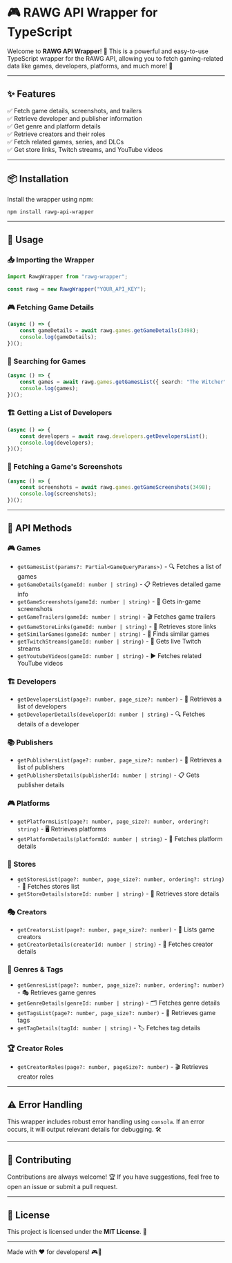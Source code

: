 # 🎮 RAWG API Wrapper for TypeScript

Welcome to **RAWG API Wrapper**! 🚀 This is a powerful and easy-to-use TypeScript wrapper for the RAWG API, allowing you to fetch gaming-related data like games, developers, platforms, and much more! 🎯

---

## ✨ Features

✅ Fetch game details, screenshots, and trailers  
✅ Retrieve developer and publisher information  
✅ Get genre and platform details  
✅ Retrieve creators and their roles  
✅ Fetch related games, series, and DLCs  
✅ Get store links, Twitch streams, and YouTube videos  

---

## 📦 Installation

Install the wrapper using npm:

```sh
npm install rawg-api-wrapper
```

---

## 🚀 Usage

### 📥 Importing the Wrapper

```ts
import RawgWrapper from "rawg-wrapper";

const rawg = new RawgWrapper("YOUR_API_KEY");
```

### 🎮 Fetching Game Details

```ts
(async () => {
    const gameDetails = await rawg.games.getGameDetails(3498);
    console.log(gameDetails);
})();
```

### 🔎 Searching for Games

```ts
(async () => {
    const games = await rawg.games.getGamesList({ search: "The Witcher" });
    console.log(games);
})();
```

### 🏗️ Getting a List of Developers

```ts
(async () => {
    const developers = await rawg.developers.getDevelopersList();
    console.log(developers);
})();
```

### 📸 Fetching a Game's Screenshots

```ts
(async () => {
    const screenshots = await rawg.games.getGameScreenshots(3498);
    console.log(screenshots);
})();
```

---

## 📖 API Methods

### 🎮 Games
- `getGamesList(params?: Partial<GameQueryParams>)` - 🔍 Fetches a list of games
- `getGameDetails(gameId: number | string)` - 📋 Retrieves detailed game info
- `getGameScreenshots(gameId: number | string)` - 📸 Gets in-game screenshots
- `getGameTrailers(gameId: number | string)` - 🎬 Fetches game trailers
- `getGameStoreLinks(gameId: number | string)` - 🏪 Retrieves store links
- `getSimilarGames(gameId: number | string)` - 🔄 Finds similar games
- `getTwitchStreams(gameId: number | string)` - 🎥 Gets live Twitch streams
- `getYoutubeVideos(gameId: number | string)` - ▶️ Fetches related YouTube videos

### 🏗️ Developers
- `getDevelopersList(page?: number, page_size?: number)` - 📜 Retrieves a list of developers
- `getDeveloperDetails(developerId: number | string)` - 🔍 Fetches details of a developer

### 📚 Publishers
- `getPublishersList(page?: number, page_size?: number)` - 📰 Retrieves a list of publishers
- `getPublishersDetails(publisherId: number | string)` - 📋 Gets publisher details

### 🎮 Platforms
- `getPlatformsList(page?: number, page_size?: number, ordering?: string)` - 🖥️ Retrieves platforms
- `getPlatformDetails(platformId: number | string)` - 📝 Fetches platform details

### 🏪 Stores
- `getStoresList(page?: number, page_size?: number, ordering?: string)` - 🏬 Fetches stores list
- `getStoreDetails(storeId: number | string)` - 🛒 Retrieves store details

### 🎭 Creators
- `getCreatorsList(page?: number, page_size?: number)` - 🎤 Lists game creators
- `getCreatorDetails(creatorId: number | string)` - 🧐 Fetches creator details

### 🎨 Genres & Tags
- `getGenresList(page?: number, page_size?: number, ordering?: number)` - 🎭 Retrieves game genres
- `getGenreDetails(genreId: number | string)` - 🗂️ Fetches genre details
- `getTagsList(page?: number, page_size?: number)` - 🔖 Retrieves game tags
- `getTagDetails(tagId: number | string)` - 🏷️ Fetches tag details

### 🏆 Creator Roles
- `getCreatorRoles(page?: number, pageSize?: number)` - 🎬 Retrieves creator roles

---

## ⚠️ Error Handling

This wrapper includes robust error handling using `consola`. If an error occurs, it will output relevant details for debugging. 🛠️

---

## 🤝 Contributing

Contributions are always welcome! 🏆 If you have suggestions, feel free to open an issue or submit a pull request.

---

## 📜 License

This project is licensed under the **MIT License**. 📄

---

Made with ❤️ for developers! 🎮🚀
